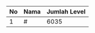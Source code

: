 | No | Nama            | Jumlah Level |
|----|-----------------|--------------|
| 1  | #    |    6035        |
